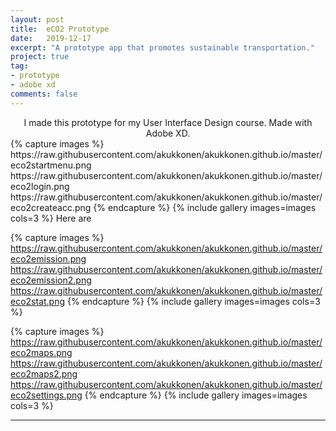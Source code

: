 ```yaml
---
layout: post
title:  eCO2 Prototype
date:   2019-12-17
excerpt: "A prototype app that promotes sustainable transportation."
project: true
tag:
- prototype
- adobe xd
comments: false
---
```


<center> I made this prototype for my  User Interface Design course. Made with Adobe XD. </center>
{% capture images %}
  https://raw.githubusercontent.com/akukkonen/akukkonen.github.io/master/eco2startmenu.png
  https://raw.githubusercontent.com/akukkonen/akukkonen.github.io/master/eco2login.png
  https://raw.githubusercontent.com/akukkonen/akukkonen.github.io/master/eco2createacc.png
{% endcapture %}
{% include gallery images=images cols=3 %}
Here are


{% capture images %}
  https://raw.githubusercontent.com/akukkonen/akukkonen.github.io/master/eco2emission.png
  https://raw.githubusercontent.com/akukkonen/akukkonen.github.io/master/eco2emission2.png
  https://raw.githubusercontent.com/akukkonen/akukkonen.github.io/master/eco2stat.png
{% endcapture %}
{% include gallery images=images cols=3 %}

{% capture images %}
  https://raw.githubusercontent.com/akukkonen/akukkonen.github.io/master/eco2maps.png
  https://raw.githubusercontent.com/akukkonen/akukkonen.github.io/master/eco2maps2.png
  https://raw.githubusercontent.com/akukkonen/akukkonen.github.io/master/eco2settings.png
{% endcapture %}
{% include gallery images=images cols=3 %}



--- 

